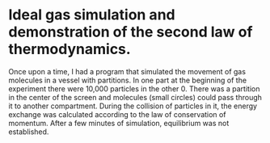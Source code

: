# Ideal gas simulation and demonstration of the second law of thermodynamics.
Once upon a time, I had a program that simulated the movement of gas molecules in a vessel with partitions.
In one part at the beginning of the experiment there were 10,000 particles in the other 0.
There was a partition in the center of the screen and molecules (small circles) could pass through it to another compartment.
During the collision of particles in it, the energy exchange was calculated according to the law of conservation of momentum.
After a few minutes of simulation, equilibrium was not established.
